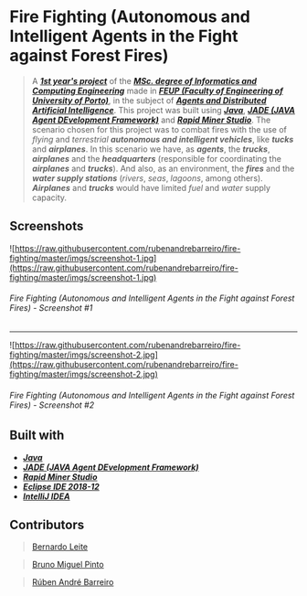 # Fire Fighting (Autonomous and Intelligent Agents in the Fight against Forest Fires)

> A [**_1st year's project_**](https://sigarra.up.pt/feup/en/cur_geral.cur_planos_estudos_view?pv_plano_id=2496&pv_ano_lectivo=2018&pv_tipo_cur_sigla=MI&pv_origem=CUR) of the [**_MSc. degree of Informatics and Computing Engineering_**](https://sigarra.up.pt/feup/en/CUR_GERAL.CUR_VIEW?pv_ano_lectivo=2018&pv_origem=CUR&pv_tipo_cur_sigla=MI&pv_curso_id=742) made in [**_FEUP (Faculty of Engineering of University of Porto)_**](https://www.fe.up.pt/), in the subject of [**_Agents and Distributed Artificial Intelligence_**](https://sigarra.up.pt/feup/en/ucurr_geral.ficha_uc_view?pv_ocorrencia_id=420011). This project was built using [**_Java_**](https://www.java.com/), [**_JADE (JAVA Agent DEvelopment Framework)_**](http://jade.tilab.com/) and [**_Rapid Miner Studio_**](https://rapidminer.com/products/studio/). The scenario chosen for this project was to combat fires with the use of _flying_ and _terrestrial_ **_autonomous and intelligent vehicles_**, like **_tucks_** and **_airplanes_**. In this scenario we have, as **_agents_**, the **_trucks_**, **_airplanes_** and the **_headquarters_** (responsible for coordinating the **_airplanes_** and **_trucks_**). And also, as an environment, the **_fires_** and the **_water supply stations_** (_rivers_, _seas_, _lagoons_, among others). **_Airplanes_** and **_trucks_** would have limited _fuel_ and _water_ supply capacity.

## Screenshots

![https://raw.githubusercontent.com/rubenandrebarreiro/fire-fighting/master/imgs/screenshot-1.jpg](https://raw.githubusercontent.com/rubenandrebarreiro/fire-fighting/master/imgs/screenshot-1.jpg)
######  Fire Fighting (Autonomous and Intelligent Agents in the Fight against Forest Fires) - Screenshot #1

***

![https://raw.githubusercontent.com/rubenandrebarreiro/fire-fighting/master/imgs/screenshot-2.jpg](https://raw.githubusercontent.com/rubenandrebarreiro/fire-fighting/master/imgs/screenshot-2.jpg)
######  Fire Fighting (Autonomous and Intelligent Agents in the Fight against Forest Fires) - Screenshot #2


## Built with
* [**_Java_**](https://www.java.com/)
* [**_JADE (JAVA Agent DEvelopment Framework)_**](http://jade.tilab.com/)
* [**_Rapid Miner Studio_**](https://rapidminer.com/products/studio/)
* [**_Eclipse IDE 2018-12_**](https://www.eclipse.org/)
* [**_IntelliJ IDEA_**](https://www.jetbrains.com/idea/)

## Contributors
> [Bernardo Leite](https://github.com/bernardoleite/)

> [Bruno Miguel Pinto](https://github.com/bruno02960/)

> [Rúben André Barreiro](https://github.com/rubenandrebarreiro/)
